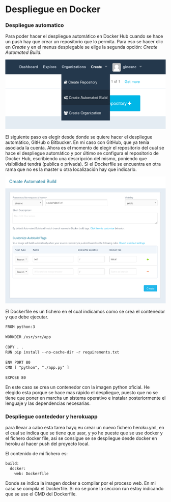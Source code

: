 # Despliegue en Docker



### Despliegue automatico
Para poder hacer el despliegue automático en Docker Hub cuando se hace un push hay que crear un repositorio que lo permita. Para eso se hacer clic en _Create_ y en  el menus desplegable se elige la segunda opción: _Create Automated Build_.

![img](capturas/automated-build.png)

El siguiente paso es elegir desde donde se quiere hacer el despliegue automático, GitHub o Bitbucker. En mi caso con GitHub, que ya tenía asociada la cuenta. Ahora es el momento de elegir el repositorio del cual se hace el despliegue automático y por último se configura el repositorio de Docker Hub, escribiendo una descripción del mismo, poniendo que visibilidad tendrá (publica o privada). Si el Dockerfile se encuentra en otra rama que no es la master u otra localización hay que indicarlo.

![cab](capturas/cab.png)

El Dockerfile es un fichero en el cual indicamos como se crea el contenedor y que debe ejecutar.

    FROM python:3

    WORKDIR /usr/src/app

    COPY . .
    RUN pip install --no-cache-dir -r requirements.txt

    ENV PORT 80
    CMD [ "python", "./app.py" ]

    EXPOSE 80




En este caso se crea un contenedor con la imagen python oficial. He elegido esta porque se hace mas rápido el despliegue, puesto que no se tiene que poner en marcha un sistema operativo e instalar posteriormente el lenguaje y las dependencias necesarias.

### Despliegue contededor y herokuapp

para llevar a cabo esta tarea hayq eu crear un nuevo fichero heroku.yml, en el cual se indica que se tiene que uasr, y yo he pueste que se use docker y el fichero docker file, asi se consigue se se despliegue desde docker en heroku al hacer push del proyecto local.

El contenido de mi fichero es:

    build:
      docker:
        web: Dockerfile

Donde se indica la imagen docker a compilar por el proceso web. En mi caso se compila el Dockerfile. Si no se pone la seccion run estoy indicando que se use el CMD del Dockerfile.
